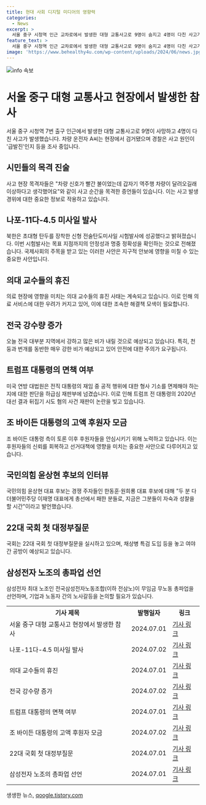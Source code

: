 ```yaml
---
title: 현대 사회 디지털 미디어의 영향력
categories:
  - News
excerpt: >
  서울 중구 시청역 인근 교차로에서 발생한 대형 교통사고로 9명이 숨지고 4명이 다친 사고가 발생했습니다. 사고 당시에는 많은 행인들이 모여있었기 때문에 대규모의 인명 피해가 발생했습니다. 사고가 발생한 차량 운전자는 가해 사고 당시 음주 상태가 아니었으나 급발진을 주장하고 있습니다.  링크: https://www.yna.co.kr/view/AKR20240701175252004
feature_text: >
  서울 중구 시청역 인근 교차로에서 발생한 대형 교통사고로 9명이 숨지고 4명이 다친 사고가 발생했습니다. 사고 당시에는 많은 행인들이 모여있었기 때문에 대규모의 인명 피해가 발생했습니다. 사고가 발생한 차량 운전자는 가해 사고 당시 음주 상태가 아니었으나 급발진을 주장하고 있습니다.  링크: https://www.yna.co.kr/view/AKR20240701175252004
image: 'https://www.behealthy4u.com/wp-content/uploads/2024/06/news.jpg'
---
```


<p><img src="https://www.behealthy4u.com/wp-content/uploads/2024/06/news.jpg" alt="info 속보" /></p>

<h1>서울 중구 대형 교통사고 현장에서 발생한 참사</h1>

<p data-ke-size="size16">서울 중구 시청역 7번 출구 인근에서 발생한 대형 교통사고로 9명이 사망하고 4명이 다친 사고가 발생했습니다. 차량 운전자 A씨는 현장에서 검거됐으며 경찰은 사고 원인이 '급발진'인지 등을 조사 중입니다.</p>

<h2 data-ke-size="size24">시민들의 목격 진술</h2>

<p data-ke-size="size16">사고 현장 목격자들은 "차량 신호가 빨간 불이었는데 갑자기 역주행 차량이 달려오길래 이상하다고 생각했어요"와 같이 사고 순간을 목격한 증언들이 있습니다. 이는 사고 발생 경위에 대한 중요한 정보로 작용하고 있습니다.</p>

<h2 data-ke-size="size24">나포-11다-4.5 미사일 발사</h2>

<p data-ke-size="size16">북한은 초대형 탄두를 장착한 신형 전술탄도미사일 시험발사에 성공했다고 밝혀졌습니다. 이번 시험발사는 목표 지점까지의 안정성과 명중 정확성을 확인하는 것으로 전해졌습니다. 국제사회의 주목을 받고 있는 이러한 사안은 지구적 안보에 영향을 미칠 수 있는 중요한 사안입니다.</p>

<h2 data-ke-size="size24">의대 교수들의 휴진</h2>

<p data-ke-size="size16">의료 현장에 영향을 미치는 의대 교수들의 휴진 사태는 계속되고 있습니다. 이로 인해 의료 서비스에 대한 우려가 커지고 있어, 이에 대한 조속한 해결책 모색이 필요합니다.</p>

<h2 data-ke-size="size24">전국 강수량 증가</h2>

<p data-ke-size="size16">오늘 전국 대부분 지역에서 강하고 많은 비가 내릴 것으로 예상되고 있습니다. 특히, 천둥과 번개를 동반한 매우 강한 비가 예상되고 있어 안전에 대한 주의가 요구됩니다.</p>

<h2 data-ke-size="size24">트럼프 대통령의 면책 여부</h2>

<p data-ke-size="size16">미국 연방 대법원은 전직 대통령의 재임 중 공적 행위에 대한 형사 기소를 면제해야 하는지에 대한 판단을 하급심 재판부에 넘겼습니다. 이로 인해 트럼프 전 대통령의 2020년 대선 결과 뒤집기 시도 혐의 사건 재판이 논란을 빚고 있습니다.</p>

<h2 data-ke-size="size24">조 바이든 대통령의 고액 후원자 모금</h2>

<p data-ke-size="size16">조 바이든 대통령 측이 토론 이후 후원자들을 안심시키기 위해 노력하고 있습니다. 이는 후원자들의 신뢰를 회복하고 선거대책에 영향을 미치는 중요한 사안으로 다루어지고 있습니다.</p>

<h2 data-ke-size="size24">국민의힘 윤상현 후보의 인터뷰</h2>

<p data-ke-size="size16">국민의힘 윤상현 대표 후보는 경쟁 주자들인 한동훈·원희룡 대표 후보에 대해 "두 분 다 더불어민주당 이재명 대표에게 총선에서 패한 분들로, 지금은 그분들이 자숙과 성찰을 할 시간"이라고 발언했습니다.</p>

<h2 data-ke-size="size24">22대 국회 첫 대정부질문</h2>

<p data-ke-size="size16">국회는 22대 국회 첫 대정부질문을 실시하고 있으며, 채상병 특검 도입 등을 놓고 여야 간 공방이 예상되고 있습니다.</p>

<h2 data-ke-size="size24">삼성전자 노조의 총파업 선언</h2>

<p data-ke-size="size16">삼성전자 최대 노조인 전국삼성전자노동조합(이하 전삼노)이 무임금 무노동 총파업을 선언하며, 기업과 노동자 간의 노사갈등을 논의할 필요가 있습니다.</p>

<table>
  <tr>
    <th>기사 제목</th>
    <th>발행일자</th>
    <th>링크</th>
  </tr>
  <tr>
    <td>서울 중구 대형 교통사고 현장에서 발생한 참사</td>
    <td>2024.07.01</td>
    <td><a href="https://www.yna.co.kr/view/AKR20240701175252004">기사 링크</a></td>
  </tr>
  <tr>
    <td>나포-11다-4.5 미사일 발사</td>
    <td>2024.07.02</td>
    <td><a href="https://www.yna.co.kr/view/AKR20240702010900504">기사 링크</a></td>
  </tr>
  <tr>
    <td>의대 교수들의 휴진</td>
    <td>2024.07.01</td>
    <td><a href="https://www.yna.co.kr/view/AKR20240701163100530">기사 링크</a></td>
  </tr>
  <tr>
    <td>전국 강수량 증가</td>
    <td>2024.07.02</td>
    <td><a href="https://www.yna.co.kr/view/AKR20240702006500034">기사 링크</a></td>
  </tr>
  <tr>
    <td>트럼프 대통령의 면책 여부</td>
    <td>2024.07.01</td>
    <td><a href="https://www.yna.co.kr/view/AKR20240701177053071">기사 링크</a></td>
  </tr>
  <tr>
    <td>조 바이든 대통령의 고액 후원자 모금</td>
    <td>2024.07.02</td>
    <td><a href="https://www.yna.co.kr/view/AKR20240702003200071">기사 링크</a></td>
  </tr>
  <tr>
    <td>22대 국회 첫 대정부질문</td>
    <td>2024.07.01</td>
    <td><a href="https://www.yna.co.kr/view/AKR20240701161900001">기사 링크</a></td>
  </tr>
  <tr>
    <td>삼성전자 노조의 총파업 선언</td>
    <td>2024.07.01</td>
    <td><a href="https://www.yna.co.kr/view/AKR20240701173101003">기사 링크</a></td>
  </tr>
</table>
생생한 뉴스, <a href="https://qoogle.tistory.com" rel="dofollow">qoogle.tistory.com</a>


